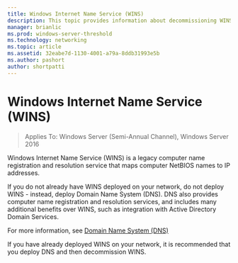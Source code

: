 ```yaml
---
title: Windows Internet Name Service (WINS)
description: This topic provides information about decommissioning WINS and using DNS for name resolution services on your network.
manager: brianlic
ms.prod: windows-server-threshold
ms.technology: networking
ms.topic: article
ms.assetid: 32eabe7d-1130-4001-a79a-8ddb31993e5b
ms.author: pashort 
author: shortpatti
---
```


#  Windows Internet Name Service (WINS)

>Applies To: Windows Server (Semi-Annual Channel), Windows Server 2016

Windows Internet Name Service (WINS) is a legacy computer name registration and resolution service that maps computer NetBIOS names to IP addresses.

If you do not already have WINS deployed on your network, do not deploy WINS - instead, deploy Domain Name System \(DNS\). DNS also provides computer name registration and resolution services, and includes many additional benefits over WINS, such as integration with Active Directory Domain Services.

For more information, see [Domain Name System (DNS)](https://docs.microsoft.com/windows-server/networking/dns/dns-top)

If you have already deployed WINS on your network, it is recommended that you deploy DNS and then decommission WINS.
